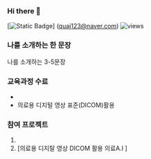 ### Hi there 👋
[![Static Badge](https://img.shields.io/badge/Email-03C75A?style=flat-square&logo-Naver&logoColor-white)]
(quaj123@naver.com)
![views](https://gh-hits.nomadcoders.workers.dev/view?username=phser29)

### 나를 소개하는 한 문장
나를 소개하는 3-5문장 <br>

### 교육과정 수료
* 
* 의료용 디지털 영상 표준(DICOM)활용 

### 참여 프로젝트
1.
2. [의료용 디지탈 영상 DICOM 활용 의료A.I ]


